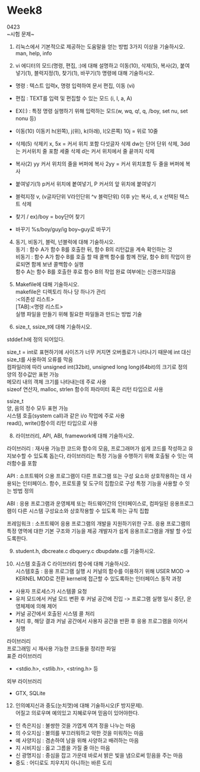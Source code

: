# Week8
0423  
~시험 문제~
1. 리눅스에서 기본적으로 제공하는 도움말을 얻는 방법 3가지 이상을 기술하시오.  
man, help, info  
  
2. vi 에디터의 모드(명령, 편집, :)에 대해 설명하고 이동(10), 삭제(5), 복사(2), 붙여넣기(1), 블럭지정(1), 찾기(1), 바꾸기(1) 명령에 대해 기술하시오.  
- 명령 : 텍스트 입력x, 명령 입력하여 문서 편집, 이동 (vi)  
- 편집 : TEXT를 입력 및 편집할 수 있는 모드 (i, I, a, A)  
- EX(:) : 특정 명령 실행하기 위해 입력하는 모드(w, wq, q!, q, /boy, set nu, set nonu 등)  

- 이동(10) 이동키 h(왼쪽), j(위), k(아래), l(오른쪽) 10j = 위로 10줄  
- 삭제(5) 삭제키 x, 5x = 커서 위치 포함 다섯글자 삭제 dw는 단어 단위 삭제, 3dd 는 커서위치 줄 포함 세줄 삭제 d는 커서 위치에서 줄 끝까지 삭제  
- 복사(2) yy 커서 위치의 줄을 버퍼에 복사 2yy = 커서 위치포함 두 줄을 버퍼에 복사  
- 붙여넣기(1) p커서 위치에 봍여넣기, P 커서의 앞 위치에 붙여넣기  
- 블럭지정 v, (v글자단위 V라인단위 ^v 블럭단위) 이후 y는 복사, d, x 선택된 텍스트 삭제  
- 찾기 / ex)/boy = boy단어 찾기  
- 바꾸기 %s/boy/guy/ig boy~guy로 바꾸기  
  
4. 동기, 비동기, 블럭, 넌블럭에 대해 기술하시오.  
동기 : 함수 A가 함수 B를 호출한 뒤, 함수 B의 리턴값을 계속 확인하는 것  
비동기 : 함수 A가 함수 B를 호출 할 때 콜백 함수를 함께 전달, 함수 B의 작업이 완료되면 함께 보낸 콜백함수 실행  
함수 A는 함수 B를 호출한 후로 함수 B의 작업 완료 여부에는 신경쓰지않음  
  
6. Makefile에 대해 기술하시오.  
makefile은 디렉토리 하나 당 하나가 관리  
:<의존성 리스트>  
[TAB]:<명령 리스트>  
실행 파일을 만들기 위해 필요한 파일들과 만드는 방법 기술  
  
7. size_t, ssize_t에 대해 기술하시오.  
  
stddef.h에 정의 되어있다.  
  
size_t = int로 표현하기에 사이즈가 너무 커지면 오버플로가 나타나기 때문에 int 대신 size_t를 사용하여 오류를 막음  
컴파일러에 따라 unsigned int(32bit), unsigned long long(64bit)의 크기로 정의  
양의 정수값만 표현 가능  
메모리 내의 객체 크기를 나타내는데 주로 사용  
sizeof 연산자, malloc, strlen 함수의 파라미터 혹은 리턴 타입으로 사용  
  
ssize_t  
양, 음의 정수 모두 표현 가능  
시스템 호출(system call)과 같은 i/o 작업에 주로 사용  
read(), write()함수의 리턴 타입으로 사용  

8. 라이브러리, API, ABI, framework에 대해 기술하시오.  
  
라이브러리 : 재사용 가능한 코드와 함수의 모음, 프로그래머가 쉽게 코드를 작성하고 유지보수할 수 있도록 돕는다, 라이브러리는 특정 기능을 수행하기 위해 호출될 수 잇는 여러함수를 포함  
  
API : 소프트웨어 으용 프로그램이 다른 프로그램 또는 구성 요소와 상호작용하는 데 사용되는 인터페이스. 함수, 프로토콜 및 도구의 집합으로 구성 특정 기능을 사용할 수 잇는 방법 정의  
  
ABI : 응용 프로그램과 운영체제 또는 하드웨어간의 인터페이스로, 컴파일된 응용프로그램이 다른 시스템 구성요소와 상호작용할 수 있도록 하는 규칙 집합  
  
프레임워크 : 소프트웨어 응용 프로그램의 개발을 지원하기위한 구조. 응용 프로그램의 특정 영역에 대한 기본 구조와 기능을 제공 개발자가 쉽게 응용프로그램을 개발 할 수있도록한다.  
  
9. student.h, dbcreate.c dbquery.c dbupdate.c를 기술하시오.





10. 시스템 호출과 C 라이브러리 함수에 대해 기술하시오.  
시스템호출 : 응용 프로그램 실행 시 커널의 함수를 이용하기 위해 USER MOD -> KERNEL MOD로 전환 kernel에 접근할 수 있도록하는 인터페이스
동작 과정  
- 사용자 프로세스가 시스템콜 요청  
- 유저 모드에서 커널 모드 변환 후 커널 공간에 진입 -> 프로그램 실행 일시 중단, 운영체제에 의해 제어  
- 커널 공간에서 호출된 시스템 콜 처리  
- 처리 후, 해당 결과 커널 공간에서 사용자 공간을 반환 후 응용 프로그램을 이어서 실행  
  
라이브러리  
프로그래밍 시 재사용 가능한 코드들을 정리한 파일  
표준 라이브러리  
- <stdio.h>, <stlib.h>, <string.h> 등  
  
외부 라이브러리  
- GTX, SQLite  


12. 인의예지신과 중도(눈치껏)에 대해 기술하시오(F 방지문제).  
어질고 의로우며 예의있고 지혜로우며 믿음이 있어야한다.  
- 인 측은지심 : 불쌍한 것을 가엽게 여겨 정을 나누는 마음  
- 의 수오지심 : 불의를 부끄러워하고 악한 것을 미워하는 마음  
- 예 사양지심 : 겸손하여 남을 위해 사양하고 배려하는 마음  
- 지 시비지심 : 옳고 그름을 가질 줄 아는 마음  
- 신 광명지심 : 중심을 잡고 가운데 바로서 밝은 빛을 냄으로써 믿음을 주는 마음  
- 중도 : 어디로도 치우치지 아니하는 바른 도리 
